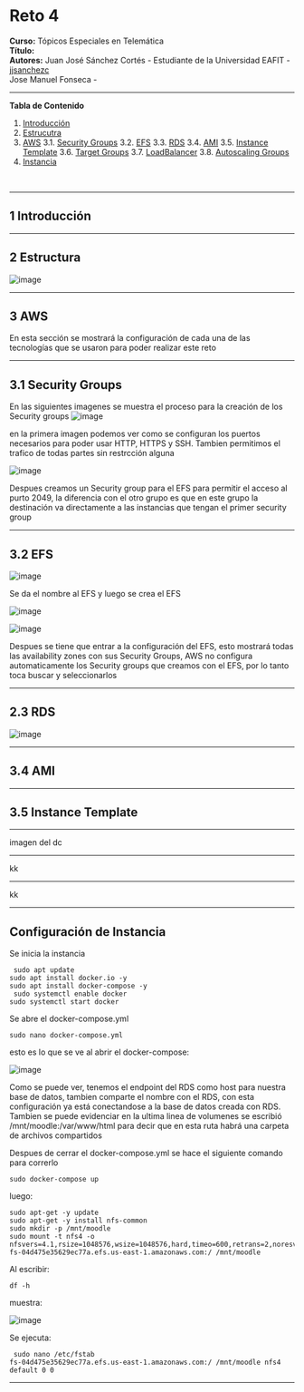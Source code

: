 # **Reto 4**
**Curso:** Tópicos Especiales en Telemática <br>
**Título:** <br>
**Autores:** Juan José Sánchez Cortés - Estudiante de la Universidad EAFIT - [jjsanchezc](https://gist.github.com/jjsanchezc) <br>
 Jose Manuel Fonseca -

***

**Tabla de Contenido**

1. [Introducción](#Introduccion)
2. [Estrucutra](#Estructura)
3. [AWS](#AWS)
 3.1. [Security Groups](#Security)
 3.2. [EFS](#EFS)
 3.3. [RDS](#RDS)
 3.4. [AMI](#AMI)
 3.5. [Instance Template](#Template)
 3.6. [Target Groups](#Target)
 3.7. [LoadBalancer](#LoadBalancer)
 3.8. [Autoscaling Groups](#Autoscaling)
4. [Instancia](#Instancia)
<br>

***

<div id='Introduccion'>

## 1 Introducción

***

<div id='Estructura'/>

## 2 Estructura

![image](https://cdn.discordapp.com/attachments/1101910712651096197/1103778710496215141/image.png)

***

<div id='AWS'/>

## 3 AWS
En esta sección se mostrará la configuración de cada una de las tecnologías que se usaron para poder realizar este reto

***


<div id='Security'/>

## 3.1 Security Groups

En las siguientes imagenes se muestra el proceso para la creación de los Security groups
![image](https://cdn.discordapp.com/attachments/1101910712651096197/1103753186432528505/image.png)

en la primera imagen podemos ver como se configuran los puertos necesarios para poder usar HTTP, HTTPS y SSH. Tambien permitimos el trafico de todas partes sin restrcción alguna

![image](https://cdn.discordapp.com/attachments/1101910712651096197/1103753400446894190/image.png)

Despues creamos un Security group para el EFS para permitir el acceso al purto 2049, la diferencia con el otro grupo es que en este grupo la destinación va directamente a las instancias que tengan el primer security group

***

<div id='EFS'/>

## 3.2 EFS


![image](https://cdn.discordapp.com/attachments/1101910712651096197/1103753767779844217/image.png)

Se da el nombre al EFS y luego se crea el EFS

![image](https://cdn.discordapp.com/attachments/1101910712651096197/1103754007064871053/image.png)

![image](https://cdn.discordapp.com/attachments/1101910712651096197/1103754045530853376/image.png)

Despues se tiene que entrar a la configuración del EFS, esto mostrará todas las availability zones con sus Security Groups, AWS no configura automaticamente los Security groups que creamos con el EFS, por lo tanto toca buscar y seleccionarlos




***

<div id='RDS'/>

## 2.3 RDS

![image](https://cdn.discordapp.com/attachments/1101910712651096197/1103777289390526474/image.png)

***

<div id='AMI'/>

## 3.4 AMI

***

<div id='Template'/>

## 3.5 Instance Template

***

<div id='Target'/>
imagen del dc

***

<div id='LoadBalancer'>
kk

***


<div id='Autoscaling'>
kk

***

<div id='Instancia'>

## Configuración de Instancia
Se inicia la instancia 
 
```
 sudo apt update
sudo apt install docker.io -y
sudo apt install docker-compose -y
 sudo systemctl enable docker
sudo systemctl start docker
```
 Se abre el docker-compose.yml
 ```
sudo nano docker-compose.yml
 ```
  esto es lo que se ve al abrir el docker-compose:
 
 ![image](https://cdn.discordapp.com/attachments/1101910712651096197/1103793035617259631/image.png)
 
Como se puede ver, tenemos el endpoint del RDS como host para nuestra base de datos, tambien comparte el nombre con el RDS, con esta configuración ya está conectandose a la base de datos creada con RDS. 
 Tambien se puede evidenciar en la ultima linea de volumenes se escribió  /mnt/moodle:/var/www/html para decir que en esta ruta habrá una carpeta de archivos compartidos 
 
 
 Despues de cerrar el docker-compose.yml se hace el siguiente comando para correrlo 
  ```
 sudo docker-compose up
  ```
luego:
```
sudo apt-get -y update
sudo apt-get -y install nfs-common
sudo mkdir -p /mnt/moodle
sudo mount -t nfs4 -o nfsvers=4.1,rsize=1048576,wsize=1048576,hard,timeo=600,retrans=2,noresvport fs-04d475e35629ec77a.efs.us-east-1.amazonaws.com:/ /mnt/moodle
```
Al escribir:
 ```
 df -h
 ```
muestra: 
 
 ![image](https://cdn.discordapp.com/attachments/1101910712651096197/1103797059145961482/image.png)
 
 Se ejecuta:
```
 sudo nano /etc/fstab
fs-04d475e35629ec77a.efs.us-east-1.amazonaws.com:/ /mnt/moodle nfs4 default 0 0
```
 
 
 
 
***
